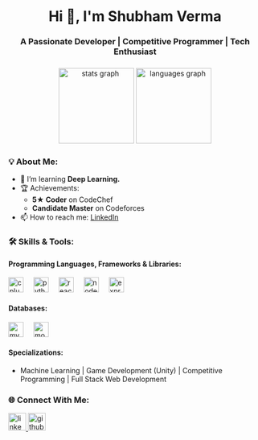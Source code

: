<h1 align="center">Hi 👋, I'm Shubham Verma</h1>
<h3 align="center">A Passionate Developer | Competitive Programmer | Tech Enthusiast</h3>

###

<div align="center">
  <img src="https://github-readme-stats.vercel.app/api?username=skv-1180&hide_title=false&hide_rank=false&show_icons=true&include_all_commits=true&count_private=true&disable_animations=false&theme=dracula&title_color=00FF00&locale=en&hide_border=false" height="150" alt="stats graph"  />
  <img src="https://github-readme-stats.vercel.app/api/top-langs?username=skv-1180&locale=en&hide_title=false&layout=compact&card_width=320&langs_count=5&theme=dracula&title_color=00FF00&hide_border=false" height="150" alt="languages graph"  />
</div>

###

### 💡 About Me:
- 🌱 I’m learning **Deep Learning.**
- 🏆 Achievements:
  - **5★ Coder** on CodeChef
  - **Candidate Master** on Codeforces
- 📫 How to reach me: [LinkedIn](https://www.linkedin.com/in/shubhamkrverma/)

###

### 🛠️ Skills & Tools:
#### Programming Languages, Frameworks & Libraries:
<div align="left">
  <img src="https://cdn.jsdelivr.net/gh/devicons/devicon/icons/cplusplus/cplusplus-original.svg" height="30" alt="cplusplus logo" />
  <img width="12" />
  <img src="https://cdn.jsdelivr.net/gh/devicons/devicon/icons/python/python-original.svg" height="30" alt="python logo" />
  <img width="12" />
  <img src="https://cdn.jsdelivr.net/gh/devicons/devicon/icons/react/react-original.svg" height="30" alt="react logo" />
  <img width="12" />
  <img src="https://cdn.jsdelivr.net/gh/devicons/devicon/icons/nodejs/nodejs-original.svg" height="30" alt="nodejs logo" />
  <img width="12" />
  <img src="https://cdn.jsdelivr.net/gh/devicons/devicon/icons/express/express-original.svg" height="30" alt="express logo" />
</div>

#### Databases:
<div align="left">
  <img src="https://cdn.jsdelivr.net/gh/devicons/devicon/icons/mysql/mysql-original.svg" height="30" alt="mysql logo" />
  <img width="12" />
  <img src="https://cdn.jsdelivr.net/gh/devicons/devicon/icons/mongodb/mongodb-original.svg" height="30" alt="mongodb logo" />
</div>

#### Specializations:
- Machine Learning | Game Development (Unity) | Competitive Programming | Full Stack Web Development

###

### 🌐 Connect With Me:
<div align="left">
  <a href="https://www.linkedin.com/in/shubhamkrverma/" target="_blank">
    <img src="https://img.shields.io/badge/LinkedIn-0077B5?logo=linkedin&logoColor=white&style=for-the-badge" height="35" alt="linkedin logo" />
  </a>
  <a href="https://github.com/skv-1180" target="_blank">
    <img src="https://img.shields.io/badge/GitHub-181717?logo=github&logoColor=white&style=for-the-badge" height="35" alt="github logo" />
  </a>
</div>
